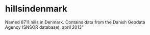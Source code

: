 hillsindenmark
==============

Named 8711 hills in Denmark. Contains data from the Danish Geodata Agency (SNSOR database), april 2013"
